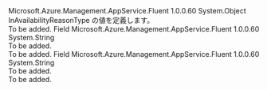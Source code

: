 <Type Name="InAvailabilityReasonType" FullName="Microsoft.Azure.Management.AppService.Fluent.Models.InAvailabilityReasonType">
  <TypeSignature Language="C#" Value="public static class InAvailabilityReasonType" />
  <TypeSignature Language="ILAsm" Value=".class public auto ansi abstract sealed beforefieldinit InAvailabilityReasonType extends System.Object" />
  <TypeSignature Language="DocId" Value="T:Microsoft.Azure.Management.AppService.Fluent.Models.InAvailabilityReasonType" />
  <TypeSignature Language="VB.NET" Value="Public Class InAvailabilityReasonType" />
  <TypeSignature Language="F#" Value="type InAvailabilityReasonType = class" />
  <AssemblyInfo>
    <AssemblyName>Microsoft.Azure.Management.AppService.Fluent</AssemblyName>
    <AssemblyVersion>1.0.0.60</AssemblyVersion>
  </AssemblyInfo>
  <Base>
    <BaseTypeName>System.Object</BaseTypeName>
  </Base>
  <Interfaces />
  <Docs>
    <summary>
            InAvailabilityReasonType の値を定義します。
            </summary>
    <remarks>To be added.</remarks>
  </Docs>
  <Members>
    <Member MemberName="AlreadyExists">
      <MemberSignature Language="C#" Value="public const string AlreadyExists;" />
      <MemberSignature Language="ILAsm" Value=".field public static literal string AlreadyExists" />
      <MemberSignature Language="DocId" Value="F:Microsoft.Azure.Management.AppService.Fluent.Models.InAvailabilityReasonType.AlreadyExists" />
      <MemberSignature Language="VB.NET" Value="Public Const AlreadyExists As String " />
      <MemberSignature Language="F#" Value="val mutable AlreadyExists : string" Usage="Microsoft.Azure.Management.AppService.Fluent.Models.InAvailabilityReasonType.AlreadyExists" />
      <MemberType>Field</MemberType>
      <AssemblyInfo>
        <AssemblyName>Microsoft.Azure.Management.AppService.Fluent</AssemblyName>
        <AssemblyVersion>1.0.0.60</AssemblyVersion>
      </AssemblyInfo>
      <ReturnValue>
        <ReturnType>System.String</ReturnType>
      </ReturnValue>
      <Docs>
        <summary>To be added.</summary>
        <remarks>To be added.</remarks>
      </Docs>
    </Member>
    <Member MemberName="Invalid">
      <MemberSignature Language="C#" Value="public const string Invalid;" />
      <MemberSignature Language="ILAsm" Value=".field public static literal string Invalid" />
      <MemberSignature Language="DocId" Value="F:Microsoft.Azure.Management.AppService.Fluent.Models.InAvailabilityReasonType.Invalid" />
      <MemberSignature Language="VB.NET" Value="Public Const Invalid As String " />
      <MemberSignature Language="F#" Value="val mutable Invalid : string" Usage="Microsoft.Azure.Management.AppService.Fluent.Models.InAvailabilityReasonType.Invalid" />
      <MemberType>Field</MemberType>
      <AssemblyInfo>
        <AssemblyName>Microsoft.Azure.Management.AppService.Fluent</AssemblyName>
        <AssemblyVersion>1.0.0.60</AssemblyVersion>
      </AssemblyInfo>
      <ReturnValue>
        <ReturnType>System.String</ReturnType>
      </ReturnValue>
      <Docs>
        <summary>To be added.</summary>
        <remarks>To be added.</remarks>
      </Docs>
    </Member>
  </Members>
</Type>